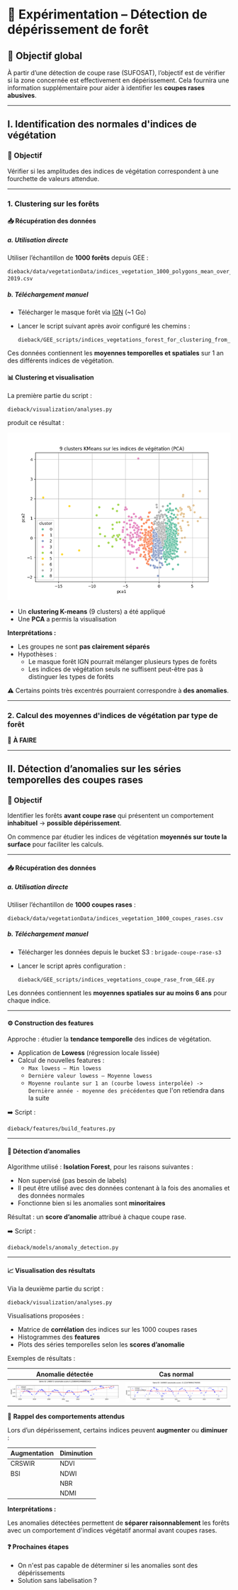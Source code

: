 
# 🌲 Expérimentation – Détection de dépérissement de forêt

## 🎯 Objectif global

À partir d’une détection de coupe rase (SUFOSAT), l’objectif est de vérifier si la zone concernée est effectivement en dépérissement. Cela fournira une information supplémentaire pour aider à identifier les **coupes rases abusives**.

---

## I. Identification des normales d'indices de végétation

### 🎯 Objectif

Vérifier si les amplitudes des indices de végétation correspondent à une fourchette de valeurs attendue.

---

### 1. Clustering sur les forêts

#### 📥 Récupération des données

##### a. Utilisation directe

Utiliser l’échantillon de **1000 forêts** depuis GEE :

```
dieback/data/vegetationData/indices_vegetation_1000_polygons_mean_over_2018-2019.csv
```

##### b. Téléchargement manuel

- Télécharger le masque forêt via [IGN](https://geoservices.ign.fr/bdforet) (~1 Go)
- Lancer le script suivant après avoir configuré les chemins :
  
  ```
  dieback/GEE_scripts/indices_vegetations_forest_for_clustering_from_GEE.py
  ```

Ces données contiennent les **moyennes temporelles et spatiales** sur 1 an des différents indices de végétation.

#### 📊 Clustering et visualisation

La première partie du script :

```
dieback/visualization/analyses.py
```

produit ce résultat :

![kmean_foret.png](img%2Fkmean_foret.png)

- Un **clustering K-means** (9 clusters) a été appliqué
- Une **PCA** a permis la visualisation

**Interprétations :**

- Les groupes ne sont **pas clairement séparés**
- Hypothèses :
  - Le masque forêt IGN pourrait mélanger plusieurs types de forêts
  - Les indices de végétation seuls ne suffisent peut-être pas à distinguer les types de forêts

⚠️ Certains points très excentrés pourraient correspondre à **des anomalies**.

---

### 2. Calcul des moyennes d'indices de végétation par type de forêt

🔧 **À FAIRE**

---

## II. Détection d’anomalies sur les séries temporelles des coupes rases

### 🎯 Objectif

Identifier les forêts **avant coupe rase** qui présentent un comportement **inhabituel** → **possible dépérissement**.

On commence par étudier les indices de végétation **moyennés sur toute la surface** pour faciliter les calculs.

---

#### 📥 Récupération des données

##### a. Utilisation directe

Utiliser l’échantillon de **1000 coupes rases** :

```
dieback/data/vegetationData/indices_vegetation_1000_coupes_rases.csv
```

##### b. Téléchargement manuel

- Télécharger les données depuis le bucket S3 : `brigade-coupe-rase-s3`
- Lancer le script après configuration :

  ```
  dieback/GEE_scripts/indices_vegetations_coupe_rase_from_GEE.py
  ```

Les données contiennent les **moyennes spatiales sur au moins 6 ans** pour chaque indice.

---

#### ⚙️ Construction des features

Approche : étudier la **tendance temporelle** des indices de végétation.

- Application de **Lowess** (régression locale lissée)
- Calcul de nouvelles features :
  - `Max lowess – Min lowess`
  - `Dernière valeur lowess – Moyenne lowess` 
  - `Moyenne roulante sur 1 an (courbe lowess interpolée) -> Dernière année - moyenne des précédentes` que l'on retiendra dans la suite

➡️ Script :  
```
dieback/features/build_features.py
```

---

#### 🚨 Détection d’anomalies

Algorithme utilisé : **Isolation Forest**, pour les raisons suivantes :

- Non supervisé (pas besoin de labels)
- Il peut être utilisé avec des données contenant à la fois des anomalies et des données normales
- Fonctionne bien si les anomalies sont **minoritaires**

Résultat : un **score d’anomalie** attribué à chaque coupe rase.

➡️ Script :  
```
dieback/models/anomaly_detection.py
```

---

#### 📈 Visualisation des résultats

Via la deuxième partie du script :

```
dieback/visualization/analyses.py
```

Visualisations proposées :

- Matrice de **corrélation** des indices sur les 1000 coupes rases
- Histogrammes des **features**
- Plots des séries temporelles selon les **scores d’anomalie**

Exemples de résultats :

| Anomalie détectée | Cas normal |
|-------------------|------------|
| ![anomalie.png](img%2Fanomalie.png) | ![normal.png](img%2Fnormal.png) |


📌 **Rappel des comportements attendus**

Lors d’un dépérissement, certains indices peuvent **augmenter** ou **diminuer** :

| Augmentation | Diminution |
|--------------|------------|
| CRSWIR       | NDVI       |
| BSI          | NDWI       |
|              | NBR        |
|              | NDMI       |



**Interprétations :**

Les anomalies détectées permettent de **séparer raisonnablement** les forêts avec un comportement d'indices végétatif anormal avant coupes rases.


#### ❓ Prochaines étapes

- On n'est pas capable de déterminer si les anomalies sont des dépérissements
- Solution sans labelisation ?
